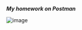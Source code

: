 ***My homework on Postman***
 
![image](https://user-images.githubusercontent.com/93606758/154306615-ed73840f-020d-4f04-9223-24f1624fa5c6.png)
